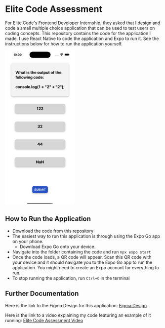 # Elite Code Assessment
For Elite Code's Frontend Developer Internship, they asked that I design and code a small multiple choice application that can be used  to test users on coding concepts. This repository contains the code for the application I made. I use React Native to code the application and Expo to run it. See the instructions below for how to run the application yourself.

<img src="https://github.com/juliahay/EliteCode-Assessment/blob/c5e5fe9cf1799a3246f323e3fca2055230d80f1d/assets/AppDemoNEW.png" height='500'>

## How to Run the Application
- Download the code from this repository
- The easiest way to run this application is through using the Expo Go app on your phone. 
    - Download Expo Go onto your device.
- Navigate into the folder containing the code and run `npx expo start`
- Once the code loads, a QR code will appear. Scan this QR code with your device and it should navigate you to the Expo Go app to run the application. You might need to create an Expo account for everything to run. 
- To stop running the application, run `Ctrl+C` in the terminal

## Further Documentation
Here is the link to the Figma Design for this application: [Figma Design](https://www.figma.com/design/AyGoSIMHrJl6l4nYVA2oYM/EliteCode-Assessment?node-id=0-1&t=Rk7zdGtq66cujH2U-1)

Here is the link to a video explaining my code featuring an example of it running: [Elite Code Assessment Video](https://www.youtube.com/watch?v=3OQA-mOS30s)
